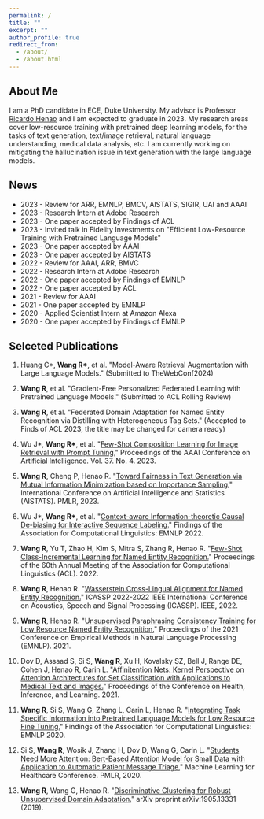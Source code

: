 ```yaml
---
permalink: /
title: ""
excerpt: ""
author_profile: true
redirect_from: 
  - /about/
  - /about.html
---
```


<!---
<p align="center">
  <img src="https://github.com/peterbhase/peterbhase.github.io/blob/master/images/s2.jpg?raw=True" alt="Photo" style="width: 300px;"/> 
</p>
-->

## About Me

I am a PhD candidate in ECE, Duke University. My advisor is Professor [Ricardo Henao](https://ece.duke.edu/faculty/ricardo-henao) and I am expected to graduate in 2023. My research areas cover low-resource training with pretrained deep learning models, for the tasks of text generation, text/image retrieval, natural language understanding, medical data analysis, etc. I am currently working on mitigating the hallucination issue in text generation with the large language models.



## News
* 2023 - Review for ARR, EMNLP, BMCV, AISTATS, SIGIR, UAI and AAAI
* 2023 - Research Intern at Adobe Research
* 2023 - One paper accepted by Findings of ACL
* 2023 - Invited talk in Fidelity Investments on "Efficient Low-Resource Training with Pretrained Language Models"
* 2023 - One paper accepted by AAAI
* 2023 - One paper accepted by AISTATS
* 2022 - Review for AAAI, ARR, BMVC
* 2022 - Research Intern at Adobe Research
* 2022 - One paper accepted by Findings of EMNLP
* 2022 - One paper accepted by ACL
* 2021 - Review for AAAI
* 2021 - One paper accepted by EMNLP
* 2020 - Applied Scientist Intern at Amazon Alexa
* 2020 - One paper accepted by Findings of EMNLP

## Selceted Publications

1. Huang C*, **Wang R\***, et al. "Model-Aware Retrieval Augmentation with Large Language Models." (Submitted to TheWebConf2024)
  
2. **Wang R**, et al. "Gradient-Free Personalized Federated Learning with Pretrained Language Models." (Submitted to ACL Rolling Review)

3. **Wang R**, et al. "Federated Domain Adaptation for Named Entity Recognition via Distilling with Heterogeneous Tag Sets." (Accepted to Finds of ACL 2023, the title may be changed for camera ready)

4. Wu J\*, **Wang R\***, et al. "[Few-Shot Composition Learning for Image Retrieval with Prompt Tuning.](https://github.com/RayWangWR/Compositional-Image-Retrieval)" Proceedings of the AAAI Conference on Artificial Intelligence. Vol. 37. No. 4. 2023.

5. **Wang R**, Cheng P, Henao R. "[Toward Fairness in Text Generation via Mutual Information Minimization based on Importance Sampling.](https://github.com/RayWangWR/Fair-Text-Generation)" International Conference on Artificial Intelligence and Statistics (AISTATS). PMLR, 2023.

6. Wu J*, **Wang R\***, et al. "[Context-aware Information-theoretic Causal De-biasing for Interactive Sequence Labeling.](https://aclanthology.org/2022.findings-emnlp.251.pdf)" Findings of the Association for Computational Linguistics: EMNLP 2022.

7. **Wang R**, Yu T, Zhao H, Kim S, Mitra S, Zhang R, Henao R.  "[Few-Shot Class-Incremental Learning for Named Entity Recognition.](https://aclanthology.org/2022.acl-long.43/)" Proceedings of the 60th Annual Meeting of the Association for Computational Linguistics (ACL). 2022.

8. **Wang R**, Henao R. "[Wasserstein Cross-Lingual Alignment for Named Entity Recognition.](https://ieeexplore.ieee.org/abstract/document/9746120)" ICASSP 2022-2022 IEEE International Conference on Acoustics, Speech and Signal Processing (ICASSP). IEEE, 2022.

9. **Wang R**, Henao R. "[Unsupervised Paraphrasing Consistency Training for Low Resource Named Entity Recognition.](https://aclanthology.org/2021.emnlp-main.430/)" Proceedings of the 2021 Conference on Empirical Methods in Natural Language Processing (EMNLP). 2021.

10. Dov D, Assaad S, Si S, **Wang R**, Xu H, Kovalsky SZ, Bell J, Range DE, Cohen J, Henao R, Carin L. "[Affinitention Nets: Kernel Perspective on Attention Architectures for Set Classification with Applications to Medical Text and Images.](https://dl.acm.org/doi/abs/10.1145/3450439.3451856)" Proceedings of the Conference on Health, Inference, and Learning. 2021.

11. **Wang R**, Si S, Wang G, Zhang L, Carin L, Henao R. "[Integrating Task Specific Information into Pretrained Language Models for Low Resource Fine Tuning.](https://github.com/RayWangWR/BERT_label_embedding)" Findings of the Association for Computational Linguistics: EMNLP 2020.

12. Si S, **Wang R**, Wosik J, Zhang H, Dov D, Wang G, Carin L. "[Students Need More Attention: Bert-Based Attention Model for Small Data with Application to Automatic Patient Message Triage.](http://proceedings.mlr.press/v126/si20a.html)" Machine Learning for Healthcare Conference. PMLR, 2020.

13. **Wang R**, Wang G, Henao R. "[Discriminative Clustering for Robust Unsupervised Domain Adaptation.](https://arxiv.org/abs/1905.13331)" arXiv preprint arXiv:1905.13331 (2019).



